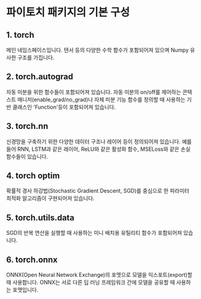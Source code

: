 # 파이토치 패키지의 기본 구성

## 1. torch
메인 네임스페이스입니다. 텐서 등의 다양한 수학 함수가 포함되어져 있으며 Numpy 유사한 구조를 가집니다.

## 2. torch.autograd
자동 미분을 위한 함수들이 포함되어져 있습니다. 자동 미분의 on/off를 제어하는 콘텍스트 매니저(enable_grad/no_grad)나 자체 미분 기능 함수를 정의할 때 사용하는 기반 클래스인 'Function'등이 포함되어져 있습니다.

## 3. torch.nn
신경망을 구축하기 위한 다양한 데이터 구조나 레이어 등이 정의되어져 있습니다. 예를 들어 RNN, LSTM과 같은 레이어, ReLU와 같은 활성화 함수, MSELoss와 같은 손실 함수들이 있습니다.

## 4. torch optim
확률적 경사 하강법(Stochastic Gradient Descent, SGD)를 중심으로 한 파라미터 최적화 알고리즘이 구현되어져 있습니다.

## 5. torch.utils.data
SGD의 반복 연산을 실행할 때 사용하는 미니 배치용 유틸리티 함수가 포함되어져 있습니다.

## 6. torch.onnx
ONNX(Open Neural Network Exchange)의 포맷으로 모델을 익스포트(export)할 때 사용합니다. ONNX는 서로 다른 딥 러닝 프레임워크 간에 모델을 공유할 때 사용하는 포맷입니다.